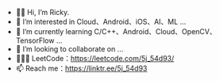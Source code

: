 - 👋🏻 Hi, I’m Ricky.
- 👀 I’m interested in Cloud、Android、iOS、AI、ML ...
- 🌱 I’m currently learning C/C++、Android、Cloud、OpenCV、TensorFlow ...
- 💞️ I’m looking to collaborate on ...
- 👨🏻‍💻 LeetCode：https://leetcode.com/5j_54d93/
- 📫 Reach me：https://linktr.ee/5j_54d93

<!---
5j54d93/5j54d93 is a ✨ special ✨ repository because its `README.md` (this file) appears on your GitHub profile.
You can click the Preview link to take a look at your changes.
--->
